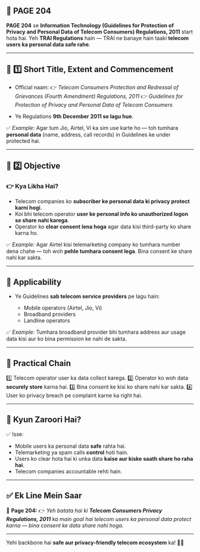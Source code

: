 ## 📄 **PAGE 204**

**PAGE 204** se **Information Technology (Guidelines for Protection of Privacy and Personal Data of Telecom Consumers) Regulations, 2011** start hota hai.
Yeh **TRAI Regulations** hain — TRAI ne banaye hain taaki **telecom users ka personal data safe rahe**.

---

## 🔹 **1️⃣ Short Title, Extent and Commencement**

* Official naam:
  👉 *Telecom Consumers Protection and Redressal of Grievances (Fourth Amendment) Regulations, 2011*
  👉 *Guidelines for Protection of Privacy and Personal Data of Telecom Consumers*

* Ye Regulations **9th December 2011 se lagu hue**.

✅ *Example:* Agar tum Jio, Airtel, Vi ka sim use karte ho — toh tumhara **personal data** (name, address, call records) in Guidelines ke under protected hai.

---

## 🔹 **2️⃣ Objective**

### 👉 Kya Likha Hai?

* Telecom companies ko **subscriber ke personal data ki privacy protect karni hogi**.
* Koi bhi telecom operator **user ke personal info ko unauthorized logon se share nahi karega**.
* Operator ko **clear consent lena hoga** agar data kisi third-party ko share karna ho.

✅ *Example:* Agar Airtel kisi telemarketing company ko tumhara number dena chahe — toh woh **pehle tumhara consent lega**. Bina consent ke share nahi kar sakta.

---

## 🔹 **Applicability**

* Ye Guidelines **sab telecom service providers** pe lagu hain:

  * Mobile operators (Airtel, Jio, Vi)
  * Broadband providers
  * Landline operators

✅ *Example:* Tumhara broadband provider bhi tumhara address aur usage data kisi aur ko bina permission ke nahi de sakta.

---

## 🧩 **Practical Chain**

1️⃣ Telecom operator user ka data collect karega.
2️⃣ Operator ko woh data **securely store** karna hai.
3️⃣ Bina consent ke kisi ko share nahi kar sakta.
4️⃣ User ko privacy breach pe complaint karne ka right hai.

---

## 🔹 **Kyun Zaroori Hai?**

✅ Isse:

* Mobile users ka personal data **safe** rahta hai.
* Telemarketing ya spam calls **control** hoti hain.
* Users ko clear hota hai ki unka data **kaise aur kiske saath share ho raha hai**.
* Telecom companies accountable rehti hain.

---

## ✅ **Ek Line Mein Saar**

📌 **Page 204:**
👉 *Yeh batata hai ki **Telecom Consumers Privacy Regulations, 2011** ka main goal hai telecom users ka personal data protect karna — bina consent ke data share nahi hoga.*

---

Yehi backbone hai **safe aur privacy-friendly telecom ecosystem** ka! 📱✨
